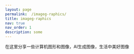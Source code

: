 ```yaml
---
layout: page
permalink:  /imageg-raphics/
title: imageg-raphics
nav: true
nav_order: 1
description: some 
---
```


在这里分享一些计算机图形和图像，AI生成图像，生活中美好图像